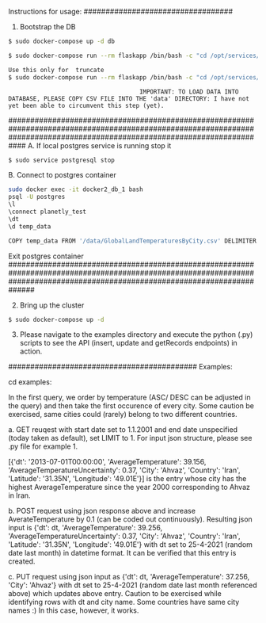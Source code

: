 Instructions for usage:
##################################

1. Bootstrap the DB
```bash
$ sudo docker-compose up -d db

$ sudo docker-compose run --rm flaskapp /bin/bash -c "cd /opt/services/flaskapp/src && python -c  'import database; database.init_db()'"

Use this only for  truncate
$ sudo docker-compose run --rm flaskapp /bin/bash -c "cd /opt/services/flaskapp/src && python -c  'import database; database.recreate_database()'"
```

                                         IMPORTANT: TO LOAD DATA INTO DATABASE, PLEASE COPY CSV FILE INTO THE 'data' DIRECTORY: I have not yet been able to circumvent this step (yet).
############################################################################################################################################################################
A. If local postgres service is running stop it
```bash
$ sudo service postgresql stop
```
B. Connect to postgres container
```bash
sudo docker exec -it docker2_db_1 bash
psql -U postgres
\l
\connect planetly_test
\dt
\d temp_data

COPY temp_data FROM '/data/GlobalLandTemperaturesByCity.csv' DELIMITER ',' CSV HEADER;

```
Exit postgres container
##############################################################################################################################################################################

2. Bring up the cluster
```bash
$ sudo docker-compose up -d
```

3. Please navigate to the examples directory and execute the python (.py) scripts to see the API (insert, update and getRecords endpoints) in action.

###########################################
Examples:

cd examples:

In the first query, we order by temperature (ASC/ DESC can be adjusted in the query) and then take the first occurence of every city. Some caution be exercised, same cities could (rarely) belong to two different countries.

a. GET reuqest with start date set to 1.1.2001 and end date unspecified (today taken as default), set LIMIT to 1. For input json structure, please see .py file for example 1. 

[{'dt': '2013-07-01T00:00:00', 'AverageTemperature': 39.156, 'AverageTemperatureUncertainty': 0.37, 'City': 'Ahvaz', 'Country': 'Iran', 'Latitude': '31.35N', 'Longitude': '49.01E'}] is the entry whose city has the highest AverageTemperature since the year 2000 corresponding to Ahvaz in Iran.

b. POST request using json response above and increase AverateTemperature by 0.1 (can be coded out continuously). Resulting json input is {'dt': dt, 'AverageTemperature': 39.256, 'AverageTemperatureUncertainty': 0.37, 'City': 'Ahvaz', 'Country': 'Iran', 'Latitude': '31.35N', 'Longitude': '49.01E'} with dt set to 25-4-2021 (random date last month) in datetime format. It can be verified that this entry is created. 

c. PUT request using json input as {'dt': dt, 'AverageTemperature': 37.256, 'City': 'Ahvaz'} with dt set to 25-4-2021 (random date last month referenced above) which updates above entry. Caution to be exercised while identifying rows with dt and city name. Some countries have same city names :) In this case, however, it works.
